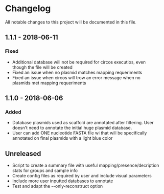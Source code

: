 # Changelog
All notable changes to this project will be documented in this file.

## 1.1.1 - 2018-06-11
### Fixed
- Additional database will not be required for circos executios, even though the file will be created
- Fixed an issue when no plasmid matches mapping requeriments
- Fixed an issue when circos will trow an error message when no plasmids met mapping requeriments


## 1.1.0 - 2018-06-06
### Added
- Database plasmids used as scaffold are annotated after filtering. User doesn't need to annotate the initial huge plasmid database.
- User can add ONE nucleotide FASTA file wi that will be specifically annotated on final plasmids with a light blue color

## Unreleased

- Script to create a summary file with useful mapping/presence/decription stats for groups and sample info
- Create config files as required by user and include visual parameters
- Include more user inputted databases to annotate
- Test and adapt the --only-reconstruct option